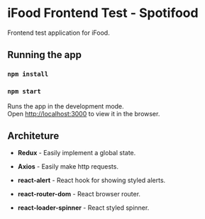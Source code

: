 # iFood Frontend Test - Spotifood

Frontend test application for iFood.

## Running the app

### `npm install`

### `npm start`

Runs the app in the development mode.<br />
Open [http://localhost:3000](http://localhost:3000) to view it in the browser.

## Architeture

- **Redux** - Easily implement a global state.

- **Axios** - Easily make http requests.

- **react-alert** - React hook for showing styled alerts.

- **react-router-dom** - React browser router.

- **react-loader-spinner** - React styled spinner.


